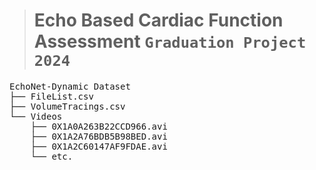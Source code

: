 > # Echo Based Cardiac Function Assessment `Graduation Project 2024`
<pre>
EchoNet-Dynamic Dataset
├── FileList.csv
├── VolumeTracings.csv
└── Videos
    ├── 0X1A0A263B22CCD966.avi
    ├── 0X1A2A76BDB5B98BED.avi
    ├── 0X1A2C60147AF9FDAE.avi
    └── etc.
</pre>